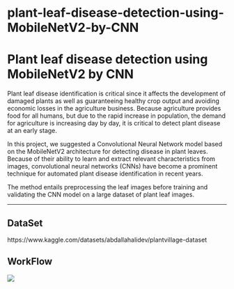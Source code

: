 # plant-leaf-disease-detection-using-MobileNetV2-by-CNN
<h1>Plant leaf disease detection using MobileNetV2 by CNN</h1>
<p>Plant leaf disease identification is critical since it affects the development of damaged plants as
well as guaranteeing healthy crop output and avoiding economic losses in the agriculture
business. Because agriculture provides food for all humans, but due to the rapid increase in
population, the demand for agriculture is increasing day by day, it is critical to detect plant
disease at an early stage.</p>

<p>In this project, we suggested a Convolutional Neural Network model based on the MobileNetV2
architecture for detecting disease in plant leaves. Because of their ability to learn and extract
relevant characteristics from images, convolutional neural networks (CNNs) have become a
prominent technique for automated plant disease identification in recent years.<br>
  
  <p>The method
entails preprocessing the leaf images before training and validating the CNN model on a large
dataset of plant leaf images.</p><hr>

<h2>DataSet</h2>
https://www.kaggle.com/datasets/abdallahalidev/plantvillage-dataset

<h2>WorkFlow</h2>
<img src="C:\Users\sricharan namburi\Downloads\git1.jpg">

